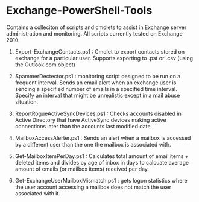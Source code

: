 # Exchange-PowerShell-Tools

Contains a colleciton of scripts and cmdlets to assist in Exchange server administration and monitoring. All scripts currently tested on Exchange 2010.

1. Export-ExchangeContacts.ps1 : Cmdlet to export contacts stored on exchange for a particular user. Supports exporting to .pst or .csv (using the Outlook com object)

2. SpammerDectector.ps1 : monitoring script designed to be run on a frequent interval. Sends an email alert when an exchange user is sending a specified number of emails in a specified time interval. Specify an interval that might be unrealistic except in a mail abuse situation. 

3. ReportRogueActiveSyncDevices.ps1 : Checks accounts disabled in Active Directory that have ActiveSync devices making active connections later than the accounts last modified date. 

4. MailboxAccessAlerter.ps1 : Sends an alert when a mailbox is accessed by a different user than the one the mailbox is associated with. 

5. Get-MailboxItemPerDay.ps1 : Calculates total amount of email items + deleted items and divides by age of inbox in days to calcuate average amount of emails (or mailbox items) received per day. 

6. Get-ExchangeUserMailboxMismatch.ps1 : gets logon statistics where the user account accessing a mailbox does not match the user associated with it. 
